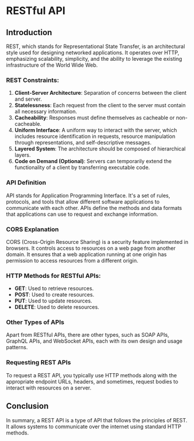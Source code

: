 # RESTful API

## Introduction

REST, which stands for Representational State Transfer, is an architectural style used for designing networked applications. It operates over HTTP, emphasizing scalability, simplicity, and the ability to leverage the existing infrastructure of the World Wide Web.

### REST Constraints:

1. **Client-Server Architecture**: Separation of concerns between the client and server.
2. **Statelessness**: Each request from the client to the server must contain all necessary information.
3. **Cacheability**: Responses must define themselves as cacheable or non-cacheable.
4. **Uniform Interface**: A uniform way to interact with the server, which includes resource identification in requests, resource manipulation through representations, and self-descriptive messages.
5. **Layered System**: The architecture should be composed of hierarchical layers.
6. **Code on Demand (Optional)**: Servers can temporarily extend the functionality of a client by transferring executable code.

### API Definition

API stands for Application Programming Interface. It's a set of rules, protocols, and tools that allow different software applications to communicate with each other. APIs define the methods and data formats that applications can use to request and exchange information.

### CORS Explanation

CORS (Cross-Origin Resource Sharing) is a security feature implemented in browsers. It controls access to resources on a web page from another domain. It ensures that a web application running at one origin has permission to access resources from a different origin.

### HTTP Methods for RESTful APIs:

- **GET**: Used to retrieve resources.
- **POST**: Used to create resources.
- **PUT**: Used to update resources.
- **DELETE**: Used to delete resources.

### Other Types of APIs

Apart from RESTful APIs, there are other types, such as SOAP APIs, GraphQL APIs, and WebSocket APIs, each with its own design and usage patterns.

### Requesting REST APIs

To request a REST API, you typically use HTTP methods along with the appropriate endpoint URLs, headers, and sometimes, request bodies to interact with resources on a server.


## Conclusion

In summary, a REST API is a type of API that follows the principles of REST. It allows systems to communicate over the internet using standard HTTP methods.
